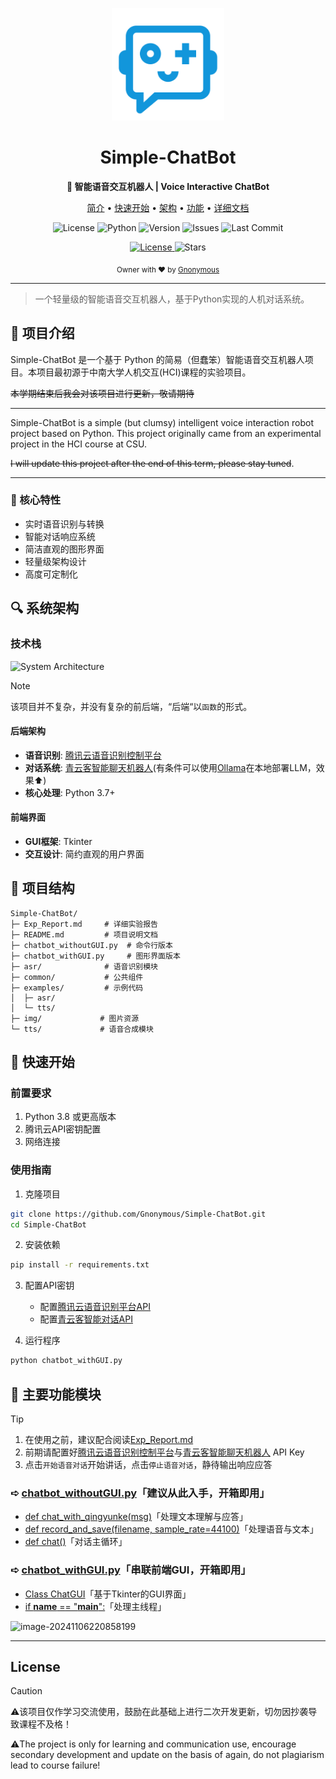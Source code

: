 <p align="center">
  <img src="img/chatbot对话机器人.svg" alt="Simple-ChatBot" width="180"/>
</p>

<h1 align="center">Simple-ChatBot</h1>

<p align="center">
  <b>🤖 智能语音交互机器人 | Voice Interactive ChatBot</b>
</p>
<p align="center">
  <a href="#-项目介绍">简介</a> •
  <a href="#-快速开始">快速开始</a> •
  <a href="#-系统架构">架构</a> •
  <a href="#-主要功能模块">功能</a> •
  <a href="./Exp_Report.md">详细文档</a>
</p>

<p align="center">
  <img src="https://img.shields.io/badge/license-MIT-white.svg" alt="License">
  <img src="https://img.shields.io/badge/python-3.8+-blue.svg" alt="Python">
  <img src="https://img.shields.io/badge/version-2.0.0-yellow.svg" alt="Version">
  <img src="https://img.shields.io/github/issues/Gnonymous/Simple-ChatBot.svg" alt="Issues">
  <img src="https://img.shields.io/github/last-commit/Gnonymous/Simple-ChatBot.svg" alt="Last Commit">
</p>
<p align="center">
  <a href="./Exp_Report.md">
    <img src="https://img.shields.io/badge/Document-Exp-red.svg" alt="License">
  </a>
  <img src="https://img.shields.io/github/stars/Gnonymous/Simple-ChatBot.svg" alt="Stars">
</p>

<div align="center">
  <sub>Owner with ❤︎ by
  <a href="https://github.com/Gnonymous">Gnonymous</a>
  </sub>
</div>

---

> 一个轻量级的智能语音交互机器人，基于Python实现的人机对话系统。

## 🌟 项目介绍

Simple-ChatBot 是一个基于 Python 的简易（但蠢笨）智能语音交互机器人项目。本项目最初源于中南大学人机交互(HCI)课程的实验项目。

~~本学期结束后我会对该项目进行更新，敬请期待~~

---

Simple-ChatBot is a simple (but clumsy) intelligent voice interaction robot project based on Python. This project originally came from an experimental project in the HCI course at CSU.

~~I will update this project after the end of this term, please stay tuned~~. 

---

### 🎯 核心特性

- 实时语音识别与转换
- 智能对话响应系统
- 简洁直观的图形界面
- 轻量级架构设计
- 高度可定制化

## 🔍 系统架构

### 技术栈

![System Architecture](img/image-20241106220644365.png)

> [!NOTE]
>
> 该项目并不复杂，并没有复杂的前后端，“后端“以``函数``的形式。

#### 后端架构
- **语音识别**: [腾讯云语音识别控制平台](https://cloud.tencent.com/product/asr)
- **对话系统**: [青云客智能聊天机器人](http://api.qingyunke.com/)(有条件可以使用[Ollama](https://ollama.com/)在本地部署LLM，效果⬆️)
- **核心处理**: Python 3.7+

#### 前端界面
- **GUI框架**: Tkinter
- **交互设计**: 简约直观的用户界面

## 📁 项目结构

```
Simple-ChatBot/
├─ Exp_Report.md     # 详细实验报告
├─ README.md         # 项目说明文档
├─ chatbot_withoutGUI.py  # 命令行版本
├─ chatbot_withGUI.py     # 图形界面版本
├─ asr/              # 语音识别模块
├─ common/           # 公共组件
├─ examples/         # 示例代码
│  ├─ asr/
│  └─ tts/
├─ img/             # 图片资源
└─ tts/             # 语音合成模块
```

## 🚀 快速开始

### 前置要求

1. Python 3.8 或更高版本
2. 腾讯云API密钥配置
3. 网络连接

### 使用指南

1. 克隆项目
```bash
git clone https://github.com/Gnonymous/Simple-ChatBot.git
cd Simple-ChatBot
```

2. 安装依赖
```bash
pip install -r requirements.txt
```

3. 配置API密钥
   - 配置[腾讯云语音识别平台API](https://cloud.tencent.com/product/asr)
   - 配置[青云客智能对话API](http://api.qingyunke.com/)

4. 运行程序
```bash
python chatbot_withGUI.py
```
## 📌 主要功能模块

> [!TIP]
>
> 1. 在使用之前，建议配合阅读[Exp_Report.md](https://github.com/Gnonymous/Simple-ChatBot/blob/main/Exp_Report.md)
> 2. 前期请配置好[腾讯云语音识别控制平台](https://cloud.tencent.com/product/asr)与[青云客智能聊天机器人](http://api.qingyunke.com/) API Key
> 3. 点击`开始语音对话`开始讲话，点击`停止语音对话`，静待输出响应应答

###  ➪ [chatbot_withoutGUI.py](https://github.com/Gnonymous/Simple-ChatBot/blob/main/chatbot_withoutGUI.py)「建议从此入手，开箱即用」

* [def chat_with_qingyunke(msg)](https://github.com/Gnonymous/Simple-ChatBot/blob/main/chatbot_withoutGUI.py#L10)「处理文本理解与应答」
* [def record_and_save(filename, sample_rate=44100)](https://github.com/Gnonymous/Simple-ChatBot/blob/main/chatbot_withoutGUI.py#L35)「处理语音与文本」
* [def chat()](https://github.com/Gnonymous/Simple-ChatBot/blob/main/chatbot_withoutGUI.py#L84)「对话主循环」

###  ➪  [chatbot_withGUI.py](https://github.com/Gnonymous/Simple-ChatBot/blob/main/chatbot_withGUI.py)「串联前端GUI，开箱即用」

* [Class ChatGUI](https://github.com/Gnonymous/Simple-ChatBot/blob/main/chatbot_withGUI.py#L14)「基于Tkinter的GUI界面」
* [if __name__ == "__main__":](https://github.com/Gnonymous/Simple-ChatBot/blob/main/chatbot_withGUI.py#L133)「处理主线程」

<img src="img/image-20241106220858199.png" alt="image-20241106220858199"  />

---

## License

> [!CAUTION]
>
> ⚠️该项目仅作学习交流使用，鼓励在此基础上进行二次开发更新，切勿因抄袭导致课程不及格！
>
> ⚠️The project is only for learning and communication use, encourage secondary development and update on the basis of again, do not plagiarism lead to course failure!
